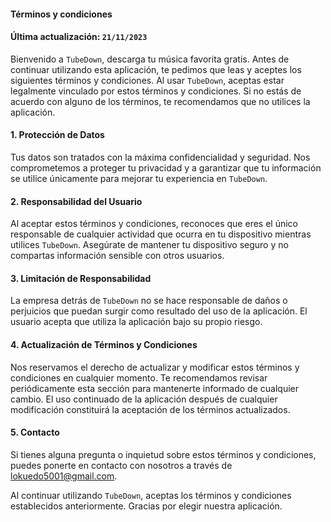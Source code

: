 #### Términos y condiciones
#### Última actualización: `21/11/2023`

Bienvenido a `TubeDown`, descarga tu música favorita gratis. Antes de continuar utilizando esta aplicación, te pedimos que leas y aceptes los siguientes términos y condiciones. Al usar `TubeDown`, aceptas estar legalmente vinculado por estos términos y condiciones. Si no estás de acuerdo con alguno de los términos, te recomendamos que no utilices la aplicación.

#### 1. Protección de Datos

Tus datos son tratados con la máxima confidencialidad y seguridad. Nos comprometemos a proteger tu privacidad y a garantizar que tu información se utilice únicamente para mejorar tu experiencia en `TubeDown`.

#### 2. Responsabilidad del Usuario

Al aceptar estos términos y condiciones, reconoces que eres el único responsable de cualquier actividad que ocurra en tu dispositivo mientras utilices `TubeDown`. Asegúrate de mantener tu dispositivo seguro y no compartas información sensible con otros usuarios.

#### 3. Limitación de Responsabilidad

La empresa detrás de `TubeDown` no se hace responsable de daños o perjuicios que puedan surgir como resultado del uso de la aplicación. El usuario acepta que utiliza la aplicación bajo su propio riesgo.

#### 4. Actualización de Términos y Condiciones

Nos reservamos el derecho de actualizar y modificar estos términos y condiciones en cualquier momento. Te recomendamos revisar periódicamente esta sección para mantenerte informado de cualquier cambio. El uso continuado de la aplicación después de cualquier modificación constituirá la aceptación de los términos actualizados.

#### 5. Contacto

Si tienes alguna pregunta o inquietud sobre estos términos y condiciones, puedes ponerte en contacto con nosotros a través de lokuedo5001@gmail.com.

Al continuar utilizando `TubeDown`, aceptas los términos y condiciones establecidos anteriormente. Gracias por elegir nuestra aplicación.
